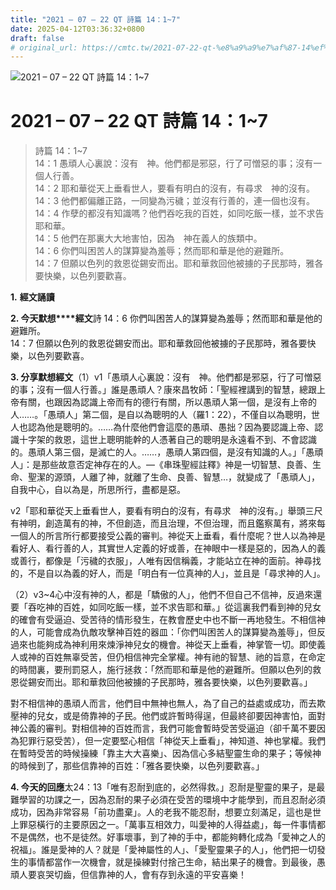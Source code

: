 ```yaml
---
title: "2021 – 07 – 22 QT 詩篇 14：1~7"
date: 2025-04-12T03:36:32+0800
draft: false
# original_url: https://cmtc.tw/2021-07-22-qt-%e8%a9%a9%e7%af%87-14%ef%bc%9a17
---
```


![2021 – 07 – 22 QT 詩篇 14：1~7](/images/qt.jpg   "2021 – 07 – 22 QT 詩篇 14：1~7")

# 2021 – 07 – 22 QT 詩篇 14：1~7

> 詩篇 14：1~7  
> 14：1 愚頑人心裏說：沒有　神。他們都是邪惡，行了可憎惡的事；沒有一個人行善。  
> 14：2 耶和華從天上垂看世人，要看有明白的沒有，有尋求　神的沒有。  
> 14：3 他們都偏離正路，一同變為污穢；並沒有行善的，連一個也沒有。  
> 14：4 作孽的都沒有知識嗎？他們吞吃我的百姓，如同吃飯一樣，並不求告耶和華。  
> 14：5 他們在那裏大大地害怕，因為　神在義人的族類中。  
> 14：6 你們叫困苦人的謀算變為羞辱；然而耶和華是他的避難所。  
> 14：7 但願以色列的救恩從錫安而出。耶和華救回他被擄的子民那時，雅各要快樂，以色列要歡喜。

**1.** **經文誦讀**

**2. 今天默想****經文**詩 14：6 你們叫困苦人的謀算變為羞辱；然而耶和華是他的避難所。  
14：7 但願以色列的救恩從錫安而出。耶和華救回他被擄的子民那時，雅各要快樂，以色列要歡喜。

**3. 分享默想經文**（1）v1「愚頑人心裏說：沒有　神。他們都是邪惡，行了可憎惡的事；沒有一個人行善。」誰是愚頑人？康來昌牧師：「聖經裡講到的智慧，總跟上帝有關，也跟因為認識上帝而有的德行有關，所以愚頑人第一個，是沒有上帝的人……。「愚頑人」第二個，是自以為聰明的人（羅1：22），不僅自以為聰明，世人也認為他是聰明的。……為什麼他們會這麼的愚頑、愚拙？因為要認識上帝、認識十字架的救恩，這世上聰明能幹的人憑著自己的聰明是永遠看不到、不會認識的。愚頑人第三個，是滅亡的人。……，愚頑人第四個，是沒有知識的人。」「愚頑人」：是那些故意否定神存在的人。—《串珠聖經註釋》神是一切智慧、良善、生命、聖潔的源頭，人離了神，就離了生命、良善、智慧…，就變成了「愚頑人」，自我中心，自以為是，所思所行，盡都是惡。

v2「耶和華從天上垂看世人，要看有明白的沒有，有尋求　神的沒有。」舉頭三尺有神明，創造萬有的神，不但創造，而且治理，不但治理，而且鑑察萬有，將來每一個人的所言所行都要接受公義的審判。神從天上垂看，看什麼呢？世人以為神是看好人、看行善的人，其實世人定義的好或善，在神眼中一樣是惡的，因為人的義或善行，都像是「污穢的衣服」，人唯有因信稱義，才能站立在神的面前。神尋找的，不是自以為義的好人，而是「明白有一位真神的人」，並且是「尋求神的人」。

（2）v3~4心中沒有神的人，都是「驕傲的人」，他們不但自己不信神，反過來還要「吞吃神的百姓，如同吃飯一樣，並不求告耶和華。」從這裏我們看到神的兒女的確會有受逼迫、受苦待的情形發生，在教會歷史中也不斷一再地發生。不相信神的人，可能會成為仇敵攻擊神百姓的器皿：「你們叫困苦人的謀算變為羞辱」，但反過來也能夠成為神利用來煉淨神兒女的機會。神從天上垂看，神掌管一切。即使義人或神的百姓無辜受苦，但仍相信神完全掌權。神有祂的智慧、祂的旨意，在命定的時間裏，要刑罰惡人，施行拯救：「然而耶和華是他的避難所。但願以色列的救恩從錫安而出。耶和華救回他被擄的子民那時，雅各要快樂，以色列要歡喜。」

對不相信神的愚頑人而言，他們目中無神也無人，為了自己的益處或成功，而去欺壓神的兒女，或是倚靠神的子民。他們或許暫時得逞，但最終卻要因神害怕，面對神公義的審判。對相信神的百姓而言，我們可能會暫時受苦受逼迫（卻千萬不要因為犯罪行惡受苦），但一定要堅心相信「神從天上垂看」，神知道、神也掌權。我們在暫時受苦的時候操練「靠主大大喜樂」、因為信心多結聖靈生命的果子；等候神的時候到了，那些信靠神的百姓：「雅各要快樂，以色列要歡喜。」

**4. 今天的回應**太24：13「唯有忍耐到底的，必然得救。」忍耐是聖靈的果子，是最難學習的功課之一，因為忍耐的果子必須在受苦的環境中才能學到，而且忍耐必須成功，因為非常容易「前功盡棄」。人的老我不能忍耐，想要立刻滿足，這也是世上罪惡橫行的主要原因之一。「萬事互相效力，叫愛神的人得益處」，每一件事情都不是偶然，也不是徒然。好事壞事，到了神的手中，都能夠轉化成為「愛神之人的祝福」。誰是愛神的人？就是「愛神屬性的人」、「愛聖靈果子的人」，他們把一切發生的事情都當作一次機會，就是操練對付捨己生命，結出果子的機會。到最後，愚頑人要哀哭切齒，但信靠神的人，會有存到永遠的平安喜樂！